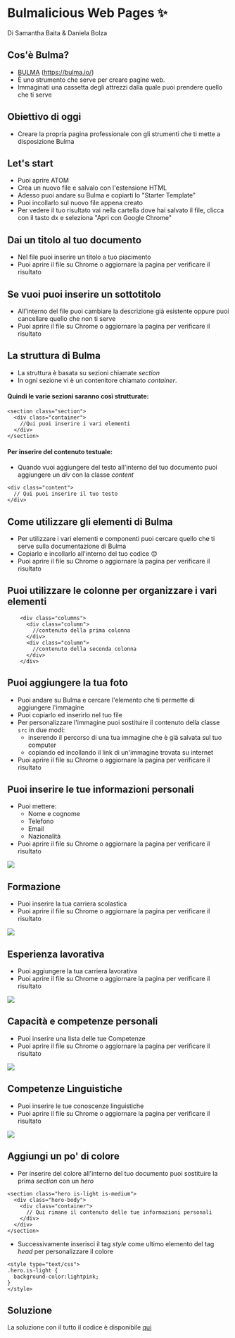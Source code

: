 # Bulmalicious Web Pages :sparkles:
Di Samantha Baita & Daniela Bolza

## Cos'è Bulma?
- [BULMA](https://bulma.io/) (https://bulma.io/)
- È uno strumento che serve per creare pagine web.
- Immaginati una cassetta degli attrezzi dalla quale puoi prendere quello che ti serve

## Obiettivo di oggi
- Creare la propria pagina professionale con gli strumenti che ti mette a disposizione Bulma

## Let's start
- Puoi aprire ATOM
- Crea un nuovo file e salvalo con l'estensione HTML
- Adesso puoi andare su Bulma e copiarti lo "Starter Template"
- Puoi incollarlo sul nuovo file appena creato
- Per vedere il tuo risultato vai nella cartella dove hai salvato il file, clicca con il tasto dx e seleziona "Apri con Google Chrome"

## Dai un titolo al tuo documento
- Nel file puoi inserire un titolo a tuo piacimento
- Puoi aprire il file su Chrome o aggiornare la pagina per verificare il risultato

## Se vuoi puoi inserire un sottotitolo
- All'interno del file puoi cambiare la descrizione già esistente oppure puoi cancellare quello che non ti serve
- Puoi aprire il file su Chrome o aggiornare la pagina per verificare il risultato

## La struttura di Bulma
- La struttura è basata su sezioni chiamate _section_
- In ogni sezione vi è un contenitore chiamato _container_.

#### Quindi le varie sezioni saranno così strutturate:
```
<section class="section">
  <div class="container">
    //Qui puoi inserire i vari elementi
  </div>
</section>
```
#### Per inserire del contenuto testuale:
- Quando vuoi aggiungere del testo all'interno del tuo documento puoi aggiungere un _div_ con la classe _content_

```
<div class="content">
  // Qui puoi inserire il tuo testo
</div>
```


## Come utilizzare gli elementi di Bulma
- Per utilizzare i vari elementi e componenti puoi cercare quello che ti serve sulla documentazione di Bulma
- Copiarlo e incollarlo all'interno del tuo codice :blush:
- Puoi aprire il file su Chrome o aggiornare la pagina per verificare il risultato

## Puoi utilizzare le colonne per organizzare i vari elementi

```
    <div class="columns">
      <div class="column">
        //contenuto della prima colonna
      </div>
      <div class="column">
        //contenuto della seconda colonna
      </div>
    </div>

```
## Puoi aggiungere la tua foto
- Puoi andare su Bulma e cercare l'elemento che ti permette di aggiungere l'immagine
- Puoi copiarlo ed inserirlo nel tuo file
- Per personalizzare l'immagine puoi sostituire il contenuto della classe ```src``` in due modi:
  - inserendo il percorso di una tua immagine che è già salvata sul tuo computer
  - copiando ed incollando il link di un'immagine trovata su internet
- Puoi aprire il file su Chrome o aggiornare la pagina per verificare il risultato


## Puoi inserire le tue informazioni personali
- Puoi mettere:
  - Nome e cognome
  - Telefono
  - Email
  - Nazionalità
- Puoi aprire il file su Chrome o aggiornare la pagina per verificare il risultato

![](/Screen/informazioni_personali.png)

## Formazione
- Puoi inserire la tua carriera scolastica
- Puoi aprire il file su Chrome o aggiornare la pagina per verificare il risultato

![](/Screen/Formazione.png)

## Esperienza lavorativa
- Puoi aggiungere la tua carriera lavorativa
- Puoi aprire il file su Chrome o aggiornare la pagina per verificare il risultato

![](/Screen/esperienza_lavorativa.png)

## Capacità e competenze personali
- Puoi inserire  una lista delle tue Competenze
- Puoi aprire il file su Chrome o aggiornare la pagina per verificare il risultato

![](/Screen/capacitaecompetenze.png)

## Competenze Linguistiche
- Puoi inserire le tue conoscenze linguistiche
- Puoi aprire il file su Chrome o aggiornare la pagina per verificare il risultato

![](/Screen/competenze_linguistiche.png)

## Aggiungi un po' di colore
- Per inserire del colore all'interno del tuo documento puoi sostituire la prima _section_ con un _hero_

```
<section class="hero is-light is-medium">
  <div class="hero-body">
    <div class="container">
      // Qui rimane il contenuto delle tue informazioni personali
    </div>
  </div>
</section>
```
- Successivamente inserisci il tag _style_ come ultimo elemento del tag _head_ per personalizzare il colore
```
<style type="text/css">
.hero.is-light {
  background-color:lightpink;
}
</style>
```


## Soluzione

La soluzione con il tutto il codice è disponibile [qui](Soluzione/index.html)
